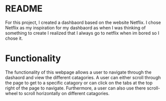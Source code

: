 # README
For this project, I created a dashbaord based on the website Netflix.
I chose Netflix as my inspiration for my dashbaord as when I was thinking of something to create I realized that I always go to netflix when im bored so I chose it.

# Functionality
The functionality of this webpage allows a user to navigate through the dashaord and view the different catagories.
A user can either scroll through the page to get to a specific catagory or can click on the tabs at the top right of the page to navigate.
Furthermore, a user can also use there scroll-wheel to scroll horizontally on different catagories.

